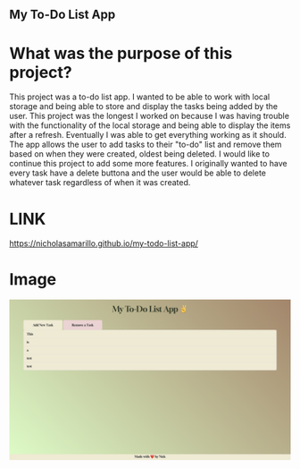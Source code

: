 ## My To-Do List App

# What was the purpose of this project?
This project was a to-do list app. I wanted to be able to work with local storage and being able to store and display the tasks being added by the user. This project was the longest I worked on because I was having trouble with the functionality of the local storage and being able to display the items after a refresh. Eventually I was able to get everything working as it should. The app allows the user to add tasks to their "to-do" list and remove them based on when they were created, oldest being deleted. I would like to continue this project to add some more features. I originally wanted to have every task have a delete buttona and the user would be able to delete whatever task regardless of when it was created.

# LINK
https://nicholasamarillo.github.io/my-todo-list-app/

# Image
![To-do App](/images/Screenshot%202023-02-21%20at%2012.33.04%20PM.png)
